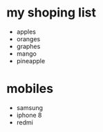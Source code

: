 # my shoping list
- apples
- oranges
- graphes
- mango
- pineapple

# mobiles
- samsung
- iphone 8
- redmi 
